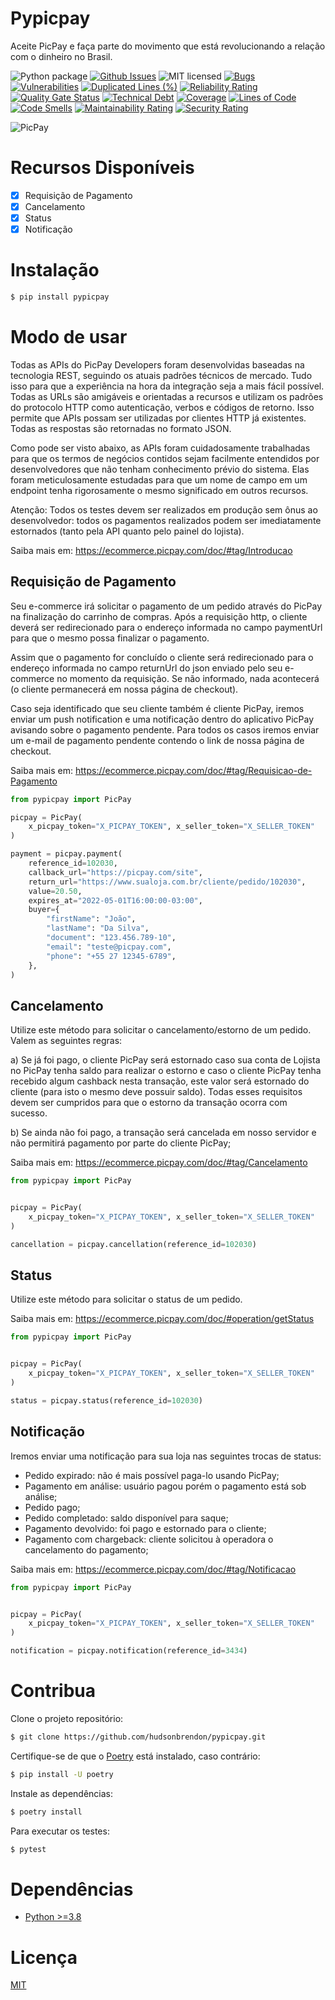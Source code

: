 # Pypicpay

Aceite PicPay e faça parte do movimento que está revolucionando a relação com o dinheiro no Brasil.

![Python package](https://github.com/hudsonbrendon/picpay-python/workflows/Python%20package/badge.svg?branch=master)
[![Github Issues](https://img.shields.io/github/issues/hudsonbrendon/picpay-python.svg?style=flat)](https://github.com/hudsonbrendon/picpay-python/issues?sort=updated&state=open)
![MIT licensed](https://img.shields.io/badge/license-MIT-blue.svg)
[![Bugs](https://sonarcloud.io/api/project_badges/measure?project=hudsonbrendon_pypicpay&metric=bugs)](https://sonarcloud.io/summary/new_code?id=hudsonbrendon_pypicpay)
[![Vulnerabilities](https://sonarcloud.io/api/project_badges/measure?project=hudsonbrendon_pypicpay&metric=vulnerabilities)](https://sonarcloud.io/summary/new_code?id=hudsonbrendon_pypicpay)
[![Duplicated Lines (%)](https://sonarcloud.io/api/project_badges/measure?project=hudsonbrendon_pypicpay&metric=duplicated_lines_density)](https://sonarcloud.io/summary/new_code?id=hudsonbrendon_pypicpay)
[![Reliability Rating](https://sonarcloud.io/api/project_badges/measure?project=hudsonbrendon_pypicpay&metric=reliability_rating)](https://sonarcloud.io/summary/new_code?id=hudsonbrendon_pypicpay)
[![Quality Gate Status](https://sonarcloud.io/api/project_badges/measure?project=hudsonbrendon_pypicpay&metric=alert_status)](https://sonarcloud.io/summary/new_code?id=hudsonbrendon_pypicpay)
[![Technical Debt](https://sonarcloud.io/api/project_badges/measure?project=hudsonbrendon_pypicpay&metric=sqale_index)](https://sonarcloud.io/summary/new_code?id=hudsonbrendon_pypicpay)
[![Coverage](https://sonarcloud.io/api/project_badges/measure?project=hudsonbrendon_pypicpay&metric=coverage)](https://sonarcloud.io/summary/new_code?id=hudsonbrendon_pypicpay)
[![Lines of Code](https://sonarcloud.io/api/project_badges/measure?project=hudsonbrendon_pypicpay&metric=ncloc)](https://sonarcloud.io/summary/new_code?id=hudsonbrendon_pypicpay)
[![Code Smells](https://sonarcloud.io/api/project_badges/measure?project=hudsonbrendon_pypicpay&metric=code_smells)](https://sonarcloud.io/summary/new_code?id=hudsonbrendon_pypicpay)
[![Maintainability Rating](https://sonarcloud.io/api/project_badges/measure?project=hudsonbrendon_pypicpay&metric=sqale_rating)](https://sonarcloud.io/summary/new_code?id=hudsonbrendon_pypicpay)
[![Security Rating](https://sonarcloud.io/api/project_badges/measure?project=hudsonbrendon_pypicpay&metric=security_rating)](https://sonarcloud.io/summary/new_code?id=hudsonbrendon_pypicpay)

![PicPay](https://logodownload.org/wp-content/uploads/2018/05/picpay-logo-1.png)

# Recursos Disponíveis

- [x] Requisição de Pagamento
- [x] Cancelamento
- [x] Status
- [x] Notificação

# Instalação

```bash
$ pip install pypicpay
```

# Modo de usar

Todas as APIs do PicPay Developers foram desenvolvidas baseadas na tecnologia REST, seguindo os atuais padrões técnicos de mercado. Tudo isso para que a experiência na hora da integração seja a mais fácil possível. Todas as URLs são amigáveis e orientadas a recursos e utilizam os padrões do protocolo HTTP como autenticação, verbos e códigos de retorno. Isso permite que APIs possam ser utilizadas por clientes HTTP já existentes. Todas as respostas são retornadas no formato JSON.

Como pode ser visto abaixo, as APIs foram cuidadosamente trabalhadas para que os termos de negócios contidos sejam facilmente entendidos por desenvolvedores que não tenham conhecimento prévio do sistema. Elas foram meticulosamente estudadas para que um nome de campo em um endpoint tenha rigorosamente o mesmo significado em outros recursos.

Atenção: Todos os testes devem ser realizados em produção sem ônus ao desenvolvedor: todos os pagamentos realizados podem ser imediatamente estornados (tanto pela API quanto pelo painel do lojista).

Saiba mais em: https://ecommerce.picpay.com/doc/#tag/Introducao

## Requisição de Pagamento

Seu e-commerce irá solicitar o pagamento de um pedido através do PicPay na finalização do carrinho de compras. Após a requisição http, o cliente deverá ser redirecionado para o endereço informada no campo paymentUrl para que o mesmo possa finalizar o pagamento.

Assim que o pagamento for concluído o cliente será redirecionado para o endereço informada no campo returnUrl do json enviado pelo seu e-commerce no momento da requisição. Se não informado, nada acontecerá (o cliente permanecerá em nossa página de checkout).

Caso seja identificado que seu cliente também é cliente PicPay, iremos enviar um push notification e uma notificação dentro do aplicativo PicPay avisando sobre o pagamento pendente. Para todos os casos iremos enviar um e-mail de pagamento pendente contendo o link de nossa página de checkout.

Saiba mais em: https://ecommerce.picpay.com/doc/#tag/Requisicao-de-Pagamento

```python
from pypicpay import PicPay

picpay = PicPay(
    x_picpay_token="X_PICPAY_TOKEN", x_seller_token="X_SELLER_TOKEN"
)

payment = picpay.payment(
    reference_id=102030,
    callback_url="https://picpay.com/site",
    return_url="https://www.sualoja.com.br/cliente/pedido/102030",
    value=20.50,
    expires_at="2022-05-01T16:00:00-03:00",
    buyer={
        "firstName": "João",
        "lastName": "Da Silva",
        "document": "123.456.789-10",
        "email": "teste@picpay.com",
        "phone": "+55 27 12345-6789",
    },
)
```

## Cancelamento

Utilize este método para solicitar o cancelamento/estorno de um pedido. Valem as seguintes regras:

a) Se já foi pago, o cliente PicPay será estornado caso sua conta de Lojista no PicPay tenha saldo para realizar o estorno e caso o cliente PicPay tenha recebido algum cashback nesta transação, este valor será estornado do cliente (para isto o mesmo deve possuir saldo). Todas esses requisitos devem ser cumpridos para que o estorno da transação ocorra com sucesso.

b) Se ainda não foi pago, a transação será cancelada em nosso servidor e não permitirá pagamento por parte do cliente PicPay;

Saiba mais em: https://ecommerce.picpay.com/doc/#tag/Cancelamento

```python
from pypicpay import PicPay


picpay = PicPay(
    x_picpay_token="X_PICPAY_TOKEN", x_seller_token="X_SELLER_TOKEN"
)

cancellation = picpay.cancellation(reference_id=102030)
```

## Status

Utilize este método para solicitar o status de um pedido.

Saiba mais em: https://ecommerce.picpay.com/doc/#operation/getStatus

```python
from pypicpay import PicPay


picpay = PicPay(
    x_picpay_token="X_PICPAY_TOKEN", x_seller_token="X_SELLER_TOKEN"
)

status = picpay.status(reference_id=102030)
```

## Notificação

Iremos enviar uma notificação para sua loja nas seguintes trocas de status:

- Pedido expirado: não é mais possível paga-lo usando PicPay;
- Pagamento em análise: usuário pagou porém o pagamento está sob análise;
- Pedido pago;
- Pedido completado: saldo disponível para saque;
- Pagamento devolvido: foi pago e estornado para o cliente;
- Pagamento com chargeback: cliente solicitou à operadora o cancelamento do pagamento;

Saiba mais em: https://ecommerce.picpay.com/doc/#tag/Notificacao

```python
from pypicpay import PicPay


picpay = PicPay(
    x_picpay_token="X_PICPAY_TOKEN", x_seller_token="X_SELLER_TOKEN"
)

notification = picpay.notification(reference_id=3434)
```

# Contribua

Clone o projeto repositório:

```bash
$ git clone https://github.com/hudsonbrendon/pypicpay.git
```

Certifique-se de que o [Poetry](https://python-poetry.org/) está instalado, caso contrário:

```bash
$ pip install -U poetry
```

Instale as dependências:

```bash
$ poetry install
```

Para executar os testes:

```bash
$ pytest
```

# Dependências

- [Python >=3.8](https://www.python.org/downloads/release/python-388/)

# Licença

[MIT](https://en.wikipedia.org/wiki/MIT_License)
